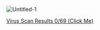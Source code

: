 ![Untitled-1](https://user-images.githubusercontent.com/48811414/160209341-fb01e3ec-e428-480b-bfd8-88fee5283b22.png)



[Virus Scan Results 0/69 (Click Me)](https://www.virustotal.com/gui/file/fd7a4493aa413557c3671fc98cc43dc6b6a4d4859e49b81f8be6cc4fe6f14c57?nocache=1)

